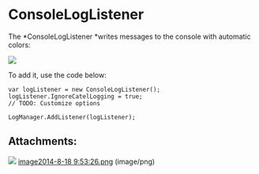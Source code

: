 # ConsoleLogListener

The *ConsoleLogListener *writes messages to the console with automatic colors:

![](attachments/31588359/31752193.png?width=500)

To add it, use the code below:

```
var logListener = new ConsoleLogListener();
logListener.IgnoreCatelLogging = true;
// TODO: Customize options
 
LogManager.AddListener(logListener);
```

## Attachments:

![](images/icons/bullet_blue.gif) [image2014-8-18 9:53:26.png](attachments/31588359/31752193.png) (image/png)

